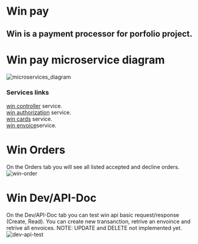 # Win pay
## Win is a payment processor for porfolio project.
# Win pay microservice diagram
![microservices_diagram](https://user-images.githubusercontent.com/51460153/189556174-5a311276-598c-4732-a280-f522ca84683a.png)
### Services links
[win controller](https://github.com/redmejia/win-controler-service) service.\
[win authorization](https://github.com/redmejia/win-auth-service) service.\
[win cards](https://github.com/redmejia/win-fake-cards-service) service.\
[win envoice](https://github.com/redmejia/win-envoice-service)service. 

# Win Orders
On the Orders tab you will see all listed accepted and decline orders.
![win-order](https://user-images.githubusercontent.com/51460153/189507776-ebefba90-51f6-4f46-a0ef-1df147318166.png)
# Win Dev/API-Doc
On the Dev/API-Doc tab you can test win api basic request/response (Create, Read). You can create new transanction, retrive an envoince and retrive all envoices. NOTE: UPDATE and DELETE not implemented yet.
![dev-api-test](https://user-images.githubusercontent.com/51460153/189508126-bd5c76b4-8956-479a-afeb-5f41df588eb2.png)


